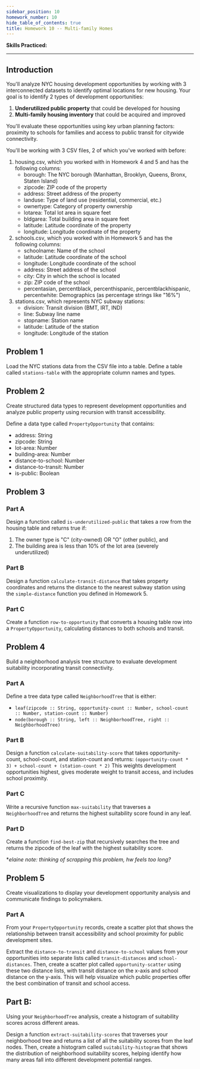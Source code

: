 ```yaml
---
sidebar_position: 10
homework_number: 10
hide_table_of_contents: true
title: Homework 10 -- Multi-family Homes
---
```


**Skills Practiced:**

---

## Introduction
You'll analyze NYC housing development opportunities by working with 3 interconnected datasets to identify optimal locations for new housing. Your goal is to identify 2 types of development opportunities:
1. **Underutilized public property** that could be developed for housing
2. **Multi-family housing inventory** that could be acquired and improved

You'll evaluate these opportunities using key urban planning factors: proximity to schools for families and access to public transit for citywide connectivity.

You'll be working with 3 CSV files, 2 of which you've worked with before:

1. housing.csv, which you worked with in Homework 4 and 5 and has the following columns:
   - borough: The NYC borough (Manhattan, Brooklyn, Queens, Bronx, Staten Island)
   - zipcode: ZIP code of the property
   - address: Street address of the property
   - landuse: Type of land use (residential, commercial, etc.)
   - ownertype: Category of property ownership
   - lotarea: Total lot area in square feet
   - bldgarea: Total building area in square feet
   - latitude: Latitude coordinate of the property
   - longitude: Longitude coordinate of the property
2. schools.csv, which you worked with in Homework 5 and has the following columns:
    - schoolname: Name of the school
    - latitude: Latitude coordinate of the school
    - longitude: Longitude coordinate of the school
    - address: Street address of the school
    - city: City in which the school is located
    - zip: ZIP code of the school
    - percentasian, percentblack, percenthispanic, percentblackhispanic, percentwhite: Demographics (as percentage strings like "16%")
3. stations.csv, which represents NYC subway stations:
   - division: Transit division (BMT, IRT, IND)
   - line: Subway line name  
   - stopname: Station name
   - latitude: Latitude of the station
   - longitude: Longitude of the station

## Problem 1
Load the NYC stations data from the CSV file into a table. Define a table called `stations-table` with the appropriate column names and types.

## Problem 2
Create structured data types to represent development opportunities and analyze public property using recursion with transit accessibility.

Define a data type called `PropertyOpportunity` that contains:
- address: String
- zipcode: String  
- lot-area: Number
- building-area: Number
- distance-to-school: Number
- distance-to-transit: Number
- is-public: Boolean

## Problem 3
### Part A
Design a function called `is-underutilized-public` that takes a row from the housing table and returns true if:
1. The owner type is "C" (city-owned) OR "O" (other public), and
2. The building area is less than 10% of the lot area (severely underutilized)

### Part B
Design a function `calculate-transit-distance` that takes property coordinates and returns the distance to the nearest subway station using the `simple-distance` function you defined in Homework 5.

### Part C
Create a function `row-to-opportunity` that converts a housing table row into a `PropertyOpportunity`, calculating distances to both schools and transit.

## Problem 4
Build a neighborhood analysis tree structure to evaluate development suitability incorporating transit connectivity.
### Part A
Define a tree data type called `NeighborhoodTree` that is either:
- `leaf(zipcode :: String, opportunity-count :: Number, school-count :: Number, station-count :: Number)`
- `node(borough :: String, left :: NeighborhoodTree, right :: NeighborhoodTree)`

### Part B
Design a function `calculate-suitability-score` that takes opportunity-count, school-count, and station-count and returns: `(opportunity-count * 3) + school-count + (station-count * 2)` This weights development opportunities highest, gives moderate weight to transit access, and includes school proximity.

### Part C
Write a recursive function `max-suitability` that traverses a `NeighborhoodTree` and returns the highest suitability score found in any leaf.

### Part D
Create a function `find-best-zip` that recursively searches the tree and returns the zipcode of the leaf with the highest suitability score.

**elaine note: thinking of scrapping this problem, hw feels too long?*
## Problem 5
Create visualizations to display your development opportunity analysis and communicate findings to policymakers.
### Part A
From your `PropertyOpportunity` records, create a scatter plot that shows the relationship between transit accessibility and school proximity for public development sites.

Extract the `distance-to-transit` and `distance-to-school` values from your opportunities into separate lists called `transit-distances` and `school-distances`. Then, create a scatter plot called `opportunity-scatter` using these two distance lists, with transit distance on the x-axis and school distance on the y-axis. This will help visualize which public properties offer the best combination of transit and school access.

## Part B:
Using your `NeighborhoodTree` analysis, create a histogram of suitability scores across different areas.

Design a function `extract-suitability-scores` that traverses your neighborhood tree and returns a list of all the suitability scores from the leaf nodes. Then, create a histogram called `suitability-histogram` that shows the distribution of neighborhood suitability scores, helping identify how many areas fall into different development potential ranges.